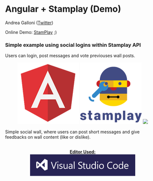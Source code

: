
# Angular + Stamplay (Demo)

Andrea Galloni ([Twitter](https://twitter.com/andreagalloni92))

Online Demo: [StamPlay](https://angularstamplay.stamplayapp.com/) ;)

### Simple example using social logins within Stamplay API 
Users can login, post messages and vote previouses wall posts.



<p align="center">
  <img src="images/angular.png" width="200">
  <img src="images/stamplay.png" width="200">
  <img src="http://bower.io/img/bower-logo.svg" width="200">
</p>

Simple social wall, where users can post short messages and give feedbacks on wall content (like or dislike).

<p align="center">
  <br/><b><a href="https://code.visualstudio.com/">Editor Used:</a></b><br/>
  <a href="https://code.visualstudio.com/">
  <img src="images/visualstudio.png" height="70px">
  </a>
</p>


